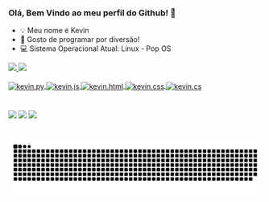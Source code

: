 ### Olá, Bem Vindo ao meu perfil do Github! 👋

- 💡 Meu nome é Kevin
- 🔭 Gosto de programar por diversão!
- 💻 Sistema Operacional Atual: Linux - Pop OS

<div>
     <a href="https://github.com/kev1n999">
    <img height="180em" src="https://github-readme-stats.vercel.app/api?username=kev1n999&show_icons=true&theme=radical"/>
    <img height="180em" src="https://github-readme-stats.vercel.app/api/top-langs/?username=kev1n999&amp;layout=compact&amp;langs_count=7&amp;theme=dracula"/>
          
</div>
     
<div style="display: inline_block"><br>
  <img align="center" alt="kevin.py" height="30" width="40" src="https://cdn.jsdelivr.net/gh/devicons/devicon/icons/python/python-original.svg"/>
  <img align="center" alt="kevin.js" height="30" width="40" src="https://cdn.jsdelivr.net/gh/devicons/devicon/icons/javascript/javascript-original.svg"/>
  <img align="center" alt="kevin.html" height="30" width="40" src="https://cdn.jsdelivr.net/gh/devicons/devicon/icons/html5/html5-original.svg"/>
  <img align="center" alt="kevin.css" height="30" width="40" src="https://cdn.jsdelivr.net/gh/devicons/devicon/icons/css3/css3-original.svg" />
  <img align="center" alt="kevin.cs" height="30" width="40" src="https://cdn.jsdelivr.net/gh/devicons/devicon/icons/csharp/csharp-original.svg"/>
</div>
      
#
          
<div>
          <a href="https://discord.com/users/835739171775447081"> <img src="https://img.shields.io/badge/Discord-7289DA?style=for-the-badge&amp;logo=discord&amp;logoColor=white" target="_blank"/></a>
     <a href="https://youtube.com/channel/UC0cKzCed9EUUGoUSTHae_yA"> <img src="https://img.shields.io/badge/YouTube-FF0000?style=for-the-badge&amp;logo=youtube&amp;logoColor=white" target="_blank"/></a>
  <a href="https://www.instagram.com/kev1n.aaa/"> <img src="https://img.shields.io/badge/Instagram-E4405F?style=for-the-badge&logo=instagram&logoColor=white" target="_blank"/></a>
</div>

#
          
![Snake animation](https://github.com/Platane/snk/raw/output/github-contribution-grid-snake.svg)
